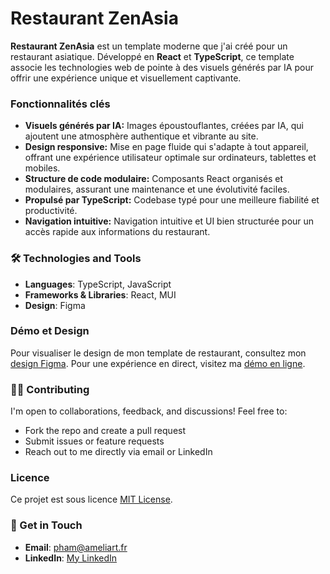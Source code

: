 # Restaurant ZenAsia

**Restaurant ZenAsia** est un template moderne que j'ai créé pour un restaurant asiatique. Développé en **React** et **TypeScript**, ce template associe les technologies web de pointe à des visuels générés par IA pour offrir une expérience unique et visuellement captivante.

### Fonctionnalités clés
- **Visuels générés par IA:** Images époustouflantes, créées par IA, qui ajoutent une atmosphère authentique et vibrante au site.
- **Design responsive:** Mise en page fluide qui s'adapte à tout appareil, offrant une expérience utilisateur optimale sur ordinateurs, tablettes et mobiles.
- **Structure de code modulaire:** Composants React organisés et modulaires, assurant une maintenance et une évolutivité faciles.
- **Propulsé par TypeScript:** Codebase typé pour une meilleure fiabilité et productivité.
- **Navigation intuitive:** Navigation intuitive et UI bien structurée pour un accès rapide aux informations du restaurant.

### 🛠️ Technologies and Tools
- **Languages**: TypeScript, JavaScript
- **Frameworks & Libraries**: React, MUI
- **Design**: Figma

### Démo et Design
Pour visualiser le design de mon template de restaurant, consultez mon [design Figma]([https://www.figma.com/](https://www.figma.com/proto/j2u9A8Ni65LVpMZGTlwmHu/Restaurant-template?page-id=6%3A5805&type=design&node-id=6-5810&viewport=466%2C364%2C0.06&t=is6zFKzjnG7B5nf0-1&scaling=min-zoom&mode=design)).
Pour une expérience en direct, visitez ma [démo en ligne]([https://example.com/](https://ap-restaurant-template.vercel.app/)).

### 👨‍💻 Contributing
I'm open to collaborations, feedback, and discussions! Feel free to:
- Fork the repo and create a pull request
- Submit issues or feature requests
- Reach out to me directly via email or LinkedIn

### Licence
Ce projet est sous licence [MIT License](https://opensource.org/licenses/MIT).

### 📩 Get in Touch
- **Email**: [pham@ameliart.fr](mailto:pham@ameliart.fr)
- **LinkedIn**: [My LinkedIn](https://www.linkedin.com/in/amelia-huong-pham/)

